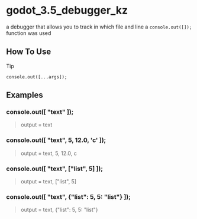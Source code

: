 # godot_3.5_debugger_kz
a debugger that allows you to track in which file and line a `console.out([]);` function was used  

## How To Use
> [!TIP]
> `console.out([...args]);`

## Examples
### console.out([ "text" ]); 
> output = text
### console.out([ "text", 5, 12.0, 'c' ]); 
> output = text, 5, 12.0, c 
### console.out([ "text", ["list", 5] ]);  
> output = text, ["list", 5] 
### console.out([ "text", {"list": 5, 5: "list"} ]); 
> output = text, {"list": 5, 5: "list"}
